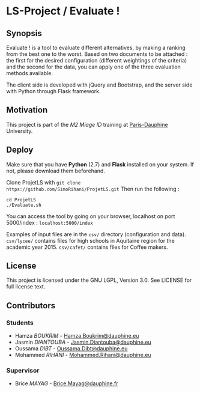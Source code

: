 # LS-Project / Evaluate !

## Synopsis

Evaluate ! is a tool to evaluate different alternatives, by making a ranking from the best one to the worst.
Based on two documents to be attached : the first for the desired configuration (different weightings of the criteria) and the second for the data, you can apply one of the three evaluation methods available.

The client side is developed with jQuery and Bootstrap, and the server side with Python through Flask framework.

## Motivation

This project is part of the *M2 Miage ID* training at [Paris-Dauphine][] University.  


## Deploy

Make sure that you have **Python** (2.7) and **Flask** installed on your system. If not, please download them beforehand.  

Clone ProjetLS with `git clone https://github.com/SimoRihani/ProjetLS.git`
Then run the following :

	
	cd ProjetLS
	./Evaluate.sh
  
You can access the tool by going on your browser, localhost on port 5000/index : `localhost:5000/index`

Examples of input files are in the `csv/` directory (configuration and data). `csv/lycee/` contains files for high schools in Aquitaine region for the academic year 2015. `csv/cafet/` contains files for Coffee makers.

## License

This project is licensed under the GNU LGPL, Version 3.0. See LICENSE for full license text.

## Contributors

### Students

- Hamza *BOUKRIM* - Hamza.Boukrim@dauphine.eu
- Jasmin *DIANTOUBA* - Jasmin.Diantouba@dauphine.eu
- Oussama *DIBT* - Oussama.Dibt@dauphine.eu
- Mohammed *RIHANI* - Mohammed.Rihani@dauphine.eu

### Supervisor

- Brice *MAYAG* - Brice.Mayag@dauphine.fr



[Paris-Dauphine]: http://www.dauphine.fr/fr/index.html
